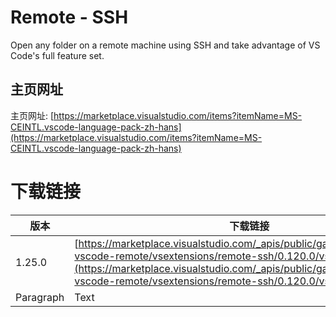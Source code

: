 # Remote - SSH

Open any folder on a remote machine using SSH and take advantage of VS Code's full feature set.

## 主页网址
主页网址: [https://marketplace.visualstudio.com/items?itemName=MS-CEINTL.vscode-language-pack-zh-hans](https://marketplace.visualstudio.com/items?itemName=MS-CEINTL.vscode-language-pack-zh-hans)


# 下载链接

| 版本        | 下载链接     |
| ----------- | ----------- |
| 1.25.0      | [https://marketplace.visualstudio.com/_apis/public/gallery/publishers/ms-vscode-remote/vsextensions/remote-ssh/0.120.0/vspackage](https://marketplace.visualstudio.com/_apis/public/gallery/publishers/ms-vscode-remote/vsextensions/remote-ssh/0.120.0/vspackage)    |
| Paragraph   | Text        |
